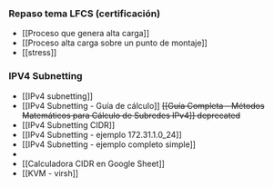 
### Repaso tema LFCS (certificación)

- [[Proceso que genera alta carga]]
- [[Proceso alta carga sobre un punto de montaje]]
- [[stress]]

### IPV4 Subnetting
- [[IPv4 subnetting]]
- [[IPv4 Subnetting - Guía de cálculo]] ~~[[Guía Completa - Métodos Matemáticos para Cálculo de Subredes IPv4]] deprecated~~
- [[IPv4 Subnetting CIDR]]
- [[IPv4 Subnetting - ejemplo 172.31.1.0_24]]
- [[IPv4 Subnetting - ejemplo completo simple]]
- 
- [[Calculadora CIDR en Google Sheet]]
- [[KVM - virsh]]